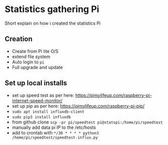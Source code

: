 # Statistics gathering Pi

Short explain on how i created the statistics Pi

## Creation
* Create from Pi lite O/S
* extend file system
* Auto login to `pi`
* Full upgrade and update

## Set up local installs
* set up speed test as per here: https://pimylifeup.com/raspberry-pi-internet-speed-monitor/
* set up pip as per here: https://pimylifeup.com/raspberry-pi-pip/
* `sudo apt install influxdb-client`
* `sudo pip3 install influxdb`
* from github clone `scp -pr pi/speedtest pi@statspi:/home/pi/speedtest`
* manually add data pi IP to the /etc/hosts
* add to crontab with `*/30 * * * * python3 /home/pi/speedtest/speedtest-influx.py`
